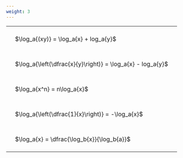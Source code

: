 ```yaml
---
weight: 3
---
```


<style type="text/css">
#T_eca93 th.col_heading {
  text-align: left;
  font-size: 1em;
}
#T_eca93 td {
  text-align: left;
  font-size: 1em;
  padding: 1.5em;
}
</style>
<table id="T_eca93">
  <thead>
  </thead>
  <tbody>
    <tr>
      <td id="T_eca93_row0_col0" class="data row0 col0" >$\log_a{(xy)} = \log_a{x} + log_a{y}$</td>
    </tr>
    <tr>
      <td id="T_eca93_row1_col0" class="data row1 col0" >$\log_a{\left(\dfrac{x}{y}\right)} = \log_a{x} - log_a{y}$</td>
    </tr>
    <tr>
      <td id="T_eca93_row2_col0" class="data row2 col0" >$\log_a{x^n} = n\log_a{x}$</td>
    </tr>
    <tr>
      <td id="T_eca93_row3_col0" class="data row3 col0" >$\log_a{\left(\dfrac{1}{x}\right)} = -\log_a{x}$</td>
    </tr>
    <tr>
      <td id="T_eca93_row4_col0" class="data row4 col0" >$\log_a{x} = \dfrac{\log_b{x}}{\log_b{a}}$</td>
    </tr>
  </tbody>
</table>
